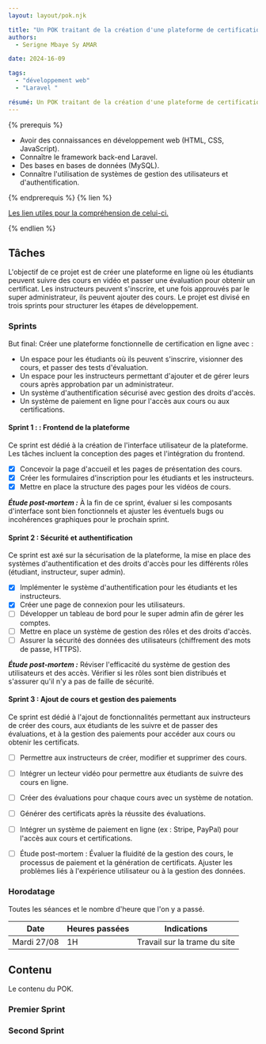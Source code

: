 ```yaml
---
layout: layout/pok.njk

title: "Un POK traitant de la création d'une plateforme de certification en ligne où les utilisateurs peuvent suivre des cours en vidéo et obtenir un certificat après évaluation."
authors:
  - Serigne Mbaye Sy AMAR

date: 2024-16-09

tags: 
  - "développement web"
  - "Laravel "

résumé: Un POK traitant de la création d'une plateforme de certification en ligne où les utilisateurs peuvent suivre des cours en vidéo et obtenir un certificat après évaluation.
---
```


{% prerequis %}

- Avoir des connaissances en développement web (HTML, CSS, JavaScript).
- Connaître le framework back-end Laravel.
- Des bases en bases de données (MySQL).
- Connaître l'utilisation de systèmes de gestion des utilisateurs et d'authentification.

{% endprerequis %}
{% lien %}

[Les lien utiles pour la compréhension de celui-ci.](https://laravel.com/docs/10.x)

{% endlien %}


## Tâches
L'objectif de ce projet est de créer une plateforme en ligne où les étudiants peuvent suivre des cours en vidéo et passer une évaluation pour obtenir un certificat. Les instructeurs peuvent s'inscrire, et une fois approuvés par le super administrateur, ils peuvent ajouter des cours. Le projet est divisé en trois sprints pour structurer les étapes de développement.
### Sprints

But final: 
Créer une plateforme fonctionnelle de certification en ligne avec :

- Un espace pour les étudiants où ils peuvent s'inscrire, visionner des cours, et passer des tests d'évaluation.
- Un espace pour les instructeurs permettant d'ajouter et de gérer leurs cours après approbation par un administrateur.
- Un système d'authentification sécurisé avec gestion des droits d'accès.
- Un système de paiement en ligne pour l'accès aux cours ou aux certifications.

#### Sprint 1 : : Frontend de la plateforme

Ce sprint est dédié à la création de l'interface utilisateur de la plateforme. Les tâches incluent la conception des pages et l'intégration du frontend.

- [x] Concevoir la page d'accueil et les pages de présentation des cours.
- [x] Créer les formulaires d'inscription pour les étudiants et les instructeurs.
- [x] Mettre en place la structure des pages pour les vidéos de cours.

***Étude post-mortem :*** À la fin de ce sprint, évaluer si les composants d'interface sont bien fonctionnels et ajuster les éventuels bugs ou incohérences graphiques pour le prochain sprint.

#### Sprint 2 : Sécurité et authentification
Ce sprint est axé sur la sécurisation de la plateforme, la mise en place des systèmes d'authentification et des droits d'accès pour les différents rôles (étudiant, instructeur, super admin).

 - [x] Implémenter le système d'authentification pour les étudiants et les instructeurs.
 - [x] Créer une page de connexion pour les utilisateurs.
 - [ ] Développer un tableau de bord pour le super admin afin de gérer les comptes.
 - [ ] Mettre en place un système de gestion des rôles et des droits d'accès.
 - [ ] Assurer la sécurité des données des utilisateurs (chiffrement des mots de passe, HTTPS).

***Étude post-mortem :*** Réviser l'efficacité du système de gestion des utilisateurs et des accès. Vérifier si les rôles sont bien distribués et s'assurer qu'il n'y a pas de faille de sécurité.

#### Sprint 3 : Ajout de cours et gestion des paiements
Ce sprint est dédié à l'ajout de fonctionnalités permettant aux instructeurs de créer des cours, aux étudiants de les suivre et de passer des évaluations, et à la gestion des paiements pour accéder aux cours ou obtenir les certificats.

  - [ ] Permettre aux instructeurs de créer, modifier et supprimer des cours.
  - [ ] Intégrer un lecteur vidéo pour permettre aux étudiants de suivre des cours en ligne.
  - [ ] Créer des évaluations pour chaque cours avec un système de notation.
  - [ ] Générer des certificats après la réussite des évaluations.
  - [ ] Intégrer un système de paiement en ligne (ex : Stripe, PayPal) pour l'accès aux cours et certifications.
  - [ ] Étude post-mortem : Évaluer la fluidité de la gestion des cours, le processus de paiement et la génération de certificats. Ajuster les problèmes liés à l'expérience utilisateur ou à la gestion des données.



### Horodatage

Toutes les séances et le nombre d'heure que l'on y a passé.

| Date | Heures passées | Indications |
| -------- | -------- |-------- |
| Mardi 27/08  | 1H  | Travail sur la trame du site |

## Contenu

Le contenu du POK.

### Premier Sprint

### Second Sprint
